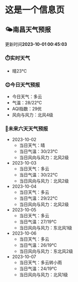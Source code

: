 # 这是一个信息页 
## 🌤️**南昌**天气预报
更新时间**2023-10-01 00:45:03**
### ⏱️实时天气
- 晴23℃
### 😊今日天气预报
- 今日天气：多云
- 气温：28/22℃
- AQI指数：29优
- 风向与风力：北风4级
### 🤩未来六天天气预报
- 2023-10-02
  - 当日天气：晴
  - 当日气温：30/23℃
  - 当日风向与风力：北风2级
- 2023-10-03
  - 当日天气：多云
  - 当日气温：30/22℃
  - 当日风向与风力：北风2级
- 2023-10-04
  - 当日天气：多云
  - 当日气温：29/22℃
  - 当日风向与风力：北风2级
- 2023-10-05
  - 当日天气：多云
  - 当日气温：27/19℃
  - 当日风向与风力：东北风1级
- 2023-10-06
  - 当日天气：多云
  - 当日气温：26/19℃
  - 当日风向与风力：东北风2级
- 2023-10-07
  - 当日天气：多云转小雨
  - 当日气温：24/19℃
  - 当日风向与风力：北风1级

